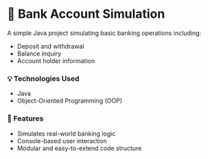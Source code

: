 # 🏦 Bank Account Simulation

A simple Java project simulating basic banking operations including:
- Deposit and withdrawal
- Balance inquiry
- Account holder information

### 💡 Technologies Used
- Java
- Object-Oriented Programming (OOP)

### 🚀 Features
- Simulates real-world banking logic
- Console-based user interaction
- Modular and easy-to-extend code structure
